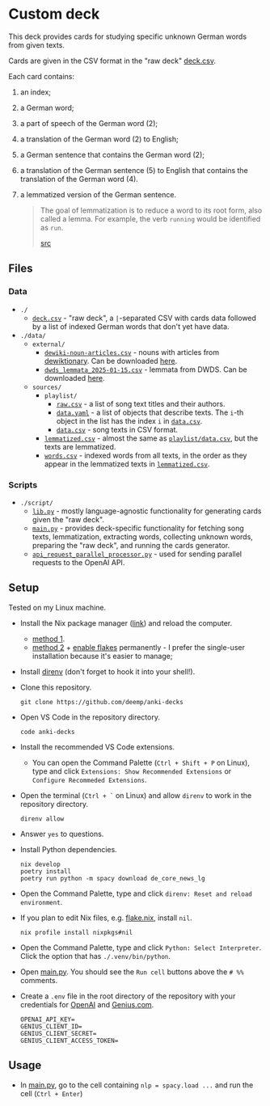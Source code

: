 # Custom deck

This deck provides cards for studying specific unknown German words from given texts.

Cards are given in the CSV format in the "raw deck" [deck.csv](./deck.csv).

Each card contains:

1. an index;
1. a German word;
1. a part of speech of the German word (2);
1. a translation of the German word (2) to English;
1. a German sentence that contains the German word (2);
1. a translation of the German sentence (5) to English that contains the translation of the German word (4).
1. a lemmatized version of the German sentence.

    > The goal of lemmatization is to reduce a word to its root form, also called a lemma. For example, the verb `running` would be identified as `run`.
    >
    > [src](https://www.techtarget.com/searchenterpriseai/definition/lemmatization)

## Files

### Data

- `./`
  - [`deck.csv`](./deck.csv) - "raw deck", a `|`-separated CSV with cards data followed by a list of indexed German words that don't yet have data.
- `./data/`
  - `external/`
    - [`dewiki-noun-articles.csv`](data/external/dewiki-noun-articles.csv) - nouns with articles from [dewiktionary](https://github.com/deemp/german-nouns?tab=readme-ov-file#2-compile-the-list-of-nouns-from-a-wiktionary-xml-file). Can be downloaded [here](https://github.com/deemp/german-nouns/blob/main/german_nouns/nouns.csv).
    - [`dwds_lemmata_2025-01-15.csv`](data/external/dwds_lemmata_2025-01-15.csv) - lemmata from DWDS. Can be downloaded [here](https://www.dwds.de/lemma/list#download).
  - `sources/`
    - `playlist/`
      - [`raw.csv`](data/sources/playlist/raw.csv) - a list of song text titles and their authors.
      - [`data.yaml`](data/sources/playlist/data.yaml) - a list of objects that describe texts. The `i`-th object in the list has the index `i` in [`data.csv`](data/sources/playlist/data.csv).
      - [`data.csv`](data/sources/playlist/data.csv) - song texts in CSV format.
    - [`lemmatized.csv`](data/sources/lemmatized.csv) - almost the same as [`playlist/data.csv`](data/sources/playlist/data.csv), but the texts are lemmatized.
    - [`words.csv`](data/sources/words.csv) - indexed words from all texts, in the order as they appear in the lemmatized texts in [`lemmatized.csv`](data/sources/lemmatized.csv).

### Scripts

- `./script/`
  - [`lib.py`](./script/lib.py) - mostly language-agnostic functionality for generating cards given the "raw deck".
  - [`main.py`](./script/main.py) - provides deck-specific functionality for fetching song texts, lemmatization, extracting words, collecting unknown words, preparing the "raw deck", and running the cards generator.
  - [`api_request_parallel_processor.py`](./script/api_request_parallel_processor.py) - used for sending parallel requests to the OpenAI API.

## Setup

Tested on my Linux machine.

- Install the Nix package manager ([link](https://nixos.org/)) and reload the computer.
  - [method 1](https://github.com/DeterminateSystems/nix-installer#determinate-nix-installer).
  - [method 2](https://nixos.org/download/) + [enable flakes](https://nixos.wiki/wiki/Flakes#Other_Distros.2C_without_Home-Manager) permanently - I prefer the single-user installation because it's easier to manage;
- Install [direnv](https://direnv.net/docs/installation.html) (don't forget to hook it into your shell!).
- Clone this repository.

  ```console
  git clone https://github.com/deemp/anki-decks
  ```
  
- Open VS Code in the repository directory.

  ```console
  code anki-decks
  ```

- Install the recommended VS Code extensions.
  - You can open the Command Palette (`Ctrl + Shift + P` on Linux), type and click `Extensions: Show Recommended Extensions` or `Configure Recommeded Extensions`.

- Open the terminal (<code>Ctrl + \`</code> on Linux) and allow `direnv` to work in the repository directory.

  ```console
  direnv allow
  ```

- Answer `yes` to questions.

- Install Python dependencies.

  ```console
  nix develop
  poetry install
  poetry run python -m spacy download de_core_news_lg
  ```

- Open the Command Palette, type and click `direnv: Reset and reload environment`.

- If you plan to edit Nix files, e.g. [flake.nix](../../flake.nix), install `nil`.

  ```console
  nix profile install nixpkgs#nil
  ```

- Open the Command Palette, type and click `Python: Select Interpreter`. Click the option that has `./.venv/bin/python`.

- Open [main.py](./script/main.py). You should see the `Run cell` buttons above the `# %%` comments.

- Create a `.env` file in the root directory of the repository with your credentials for [OpenAI](https://openai.com/) and [Genius.com](https://genius.com/).

  ```console
  OPENAI_API_KEY=
  GENIUS_CLIENT_ID=
  GENIUS_CLIENT_SECRET=
  GENIUS_CLIENT_ACCESS_TOKEN=
  ```

## Usage

- In [main.py](./script/main.py), go to the cell containing `nlp = spacy.load ...` and run the cell (`Ctrl + Enter`)
